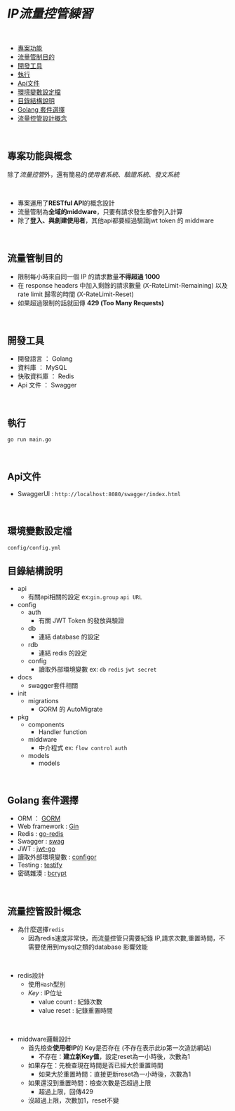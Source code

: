 *IP流量控管練習*
====================
&emsp;

- [專案功能](#專案功能) 
- [流量管制目的](#流量管制目的)
- [開發工具](#開發工具)
- [執行](#執行)
- [Api文件](#api文件)
- [環境變數設定檔](#環境變數設定檔)
- [目錄結構說明](#目錄結構說明)
- [Golang 套件選擇](#golang-套件選擇)
- [流量控管設計概念](#流量控管設計概念)

&emsp;

## 專案功能與概念
除了*流量控管*外，還有簡易的*使用者系統*、*驗證系統*、*發文系統*

&emsp;

- 專案運用了**RESTful API**的概念設計
- 流量管制為**全域的middware**，只要有請求發生都會列入計算
- 除了**登入、與創建使用者**，其他api都要經過驗證jwt token 的 middware

&emsp;

## 流量管制目的

- 限制每小時來自同一個 IP 的請求數量**不得超過 1000**
- 在 response headers 中加入剩餘的請求數量 (X-RateLimit-Remaining) 以及 rate limit 歸零的時間 (X-RateLimit-Reset)
- 如果超過限制的話就回傳 **429 (Too Many Requests)**

&emsp;

## 開發工具

- 開發語言 ： Golang
- 資料庫 ： MySQL
- 快取資料庫 ： Redis
- Api 文件 ： Swagger

&emsp;
 
## 執行
```
go run main.go
```

&emsp;

## Api文件

- SwaggerUI : `http://localhost:8080/swagger/index.html`

&emsp;

## 環境變數設定檔
```
config/config.yml
```

## 目錄結構說明

- api  
  - 有關api相關的設定 ex:`gin.group` `api URL`
- config
  - auth
    - 有關 JWT Token 的發放與驗證
  - db
    - 連結 database 的設定
  - rdb
    - 連結 redis 的設定
  - config
    - 讀取外部環境變數 ex: `db` `redis` `jwt secret`
- docs
  - swagger套件相關
- init
  - migrations
    - GORM 的 AutoMigrate
- pkg
  - components
    - Handler function
  - middware
    - 中介程式 ex: `flow control` `auth`
  - models
    - models

&emsp;

## Golang 套件選擇

- ORM ： [GORM](https://gorm.io)
- Web framework : [Gin](https://github.com/gin-gonic/gin)
- Redis : [go-redis](https://github.com/go-redis/redis)
- Swagger : [swag](https://github.com/swaggo/swag)
- JWT : [jwt-go](https://github.com/dgrijalva/jwt-go)
- 讀取外部環境變數 : [configor](https://github.com/jinzhu/configor)
- Testing : [testify](https://github.com/stretchr/testify)
- 密碼雜湊 : [bcrypt](https://golang.org/x/crypto/bcrypt)

&emsp;

## 流量控管設計概念

- 為什麼選擇`redis`
  - 因為redis速度非常快，而流量控管只需要紀錄 IP,請求次數,重置時間，不需要使用到mysql之類的database 影響效能

&emsp;

- redis設計
  - 使用`Hash`型別
  - *Key* : IP位址
    - value count : 紀錄次數
    - value reset : 紀錄重置時間

&emsp;

- middware邏輯設計
  - 首先檢查**使用者IP**的 Key是否存在 (不存在表示此ip第一次造訪網站)
    - 不存在：**建立新Key值**，設定reset為一小時後，次數為1
  - 如果存在：先檢查現在時間是否已經大於重置時間
    - 如果大於重置時間：直接更新reset為一小時後，次數為1
  - 如果還沒到重置時間：檢查次數是否超過上限
    - 超過上限，回傳429
  - 沒超過上限，次數加1，reset不變

&emsp;